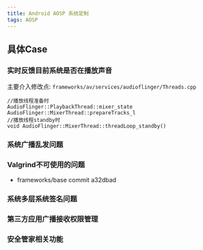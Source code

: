 ```yaml
---
title: Android AOSP 系统定制
tags: AOSP
---
```


## 具体Case

### 实时反馈目前系统是否在播放声音

主要介入修改点: `frameworks/av/services/audioflinger/Threads.cpp`

```
//播放线程准备时
AudioFlinger::PlaybackThread::mixer_state AudioFlinger::MixerThread::prepareTracks_l
//播放线程standby时
void AudioFlinger::MixerThread::threadLoop_standby()
```

### 系统广播乱发问题

### Valgrind不可使用的问题

* frameworks/base commit a32dbad

### 系统多层系统签名问题

### 第三方应用广播接收权限管理

### 安全管家相关功能

